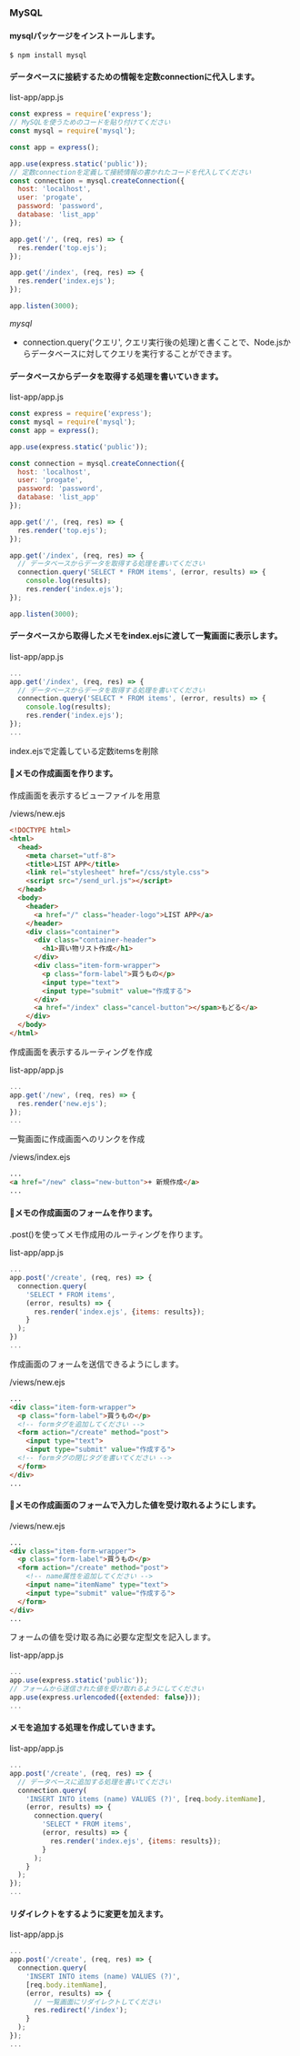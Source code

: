 ### MySQL

#### mysqlパッケージをインストールします。

```shell
$ npm install mysql
```

#### データベースに接続するための情報を定数connectionに代入します。

list-app/app.js
```JavaScript
const express = require('express');
// MySQLを使うためのコードを貼り付けてください
const mysql = require('mysql');

const app = express();

app.use(express.static('public'));
// 定数connectionを定義して接続情報の書かれたコードを代入してください
const connection = mysql.createConnection({
  host: 'localhost',
  user: 'progate',
  password: 'password',
  database: 'list_app'
});

app.get('/', (req, res) => {
  res.render('top.ejs');
});

app.get('/index', (req, res) => {
  res.render('index.ejs');
});

app.listen(3000);
```

*mysql*
- connection.query('クエリ', クエリ実行後の処理)と書くことで、Node.jsからデータベースに対してクエリを実行することができます。

#### データベースからデータを取得する処理を書いていきます。

list-app/app.js
```JavaScript
const express = require('express');
const mysql = require('mysql');
const app = express();

app.use(express.static('public'));

const connection = mysql.createConnection({
  host: 'localhost',
  user: 'progate',
  password: 'password',
  database: 'list_app'
});

app.get('/', (req, res) => {
  res.render('top.ejs');
});

app.get('/index', (req, res) => {
  // データベースからデータを取得する処理を書いてください
  connection.query('SELECT * FROM items', (error, results) => {
    console.log(results);
    res.render('index.ejs');
});

app.listen(3000);
```

#### データベースから取得したメモをindex.ejsに渡して一覧画面に表示します。

list-app/app.js
```JavaScript
...
app.get('/index', (req, res) => {
  // データベースからデータを取得する処理を書いてください
  connection.query('SELECT * FROM items', (error, results) => {
    console.log(results);
    res.render('index.ejs');
});
...
```

index.ejsで定義している定数itemsを削除

#### メモの作成画面を作ります。

作成画面を表示するビューファイルを用意

/views/new.ejs
```HTML
<!DOCTYPE html>
<html>
  <head>
    <meta charset="utf-8">
    <title>LIST APP</title>
    <link rel="stylesheet" href="/css/style.css">
    <script src="/send_url.js"></script>
  </head>
  <body>
    <header>
      <a href="/" class="header-logo">LIST APP</a>
    </header>
    <div class="container">
      <div class="container-header">
        <h1>買い物リスト作成</h1>
      </div>
      <div class="item-form-wrapper">
        <p class="form-label">買うもの</p>
        <input type="text">
        <input type="submit" value="作成する">
      </div>
      <a href="/index" class="cancel-button"></span>もどる</a>
    </div>
  </body>
</html>
```

作成画面を表示するルーティングを作成

list-app/app.js
```JavaScript
...
app.get('/new', (req, res) => {
  res.render('new.ejs');
});
...
```

一覧画面に作成画面へのリンクを作成

/views/index.ejs
```HTML
...
<a href="/new" class="new-button">+ 新規作成</a>
...
```

#### メモの作成画面のフォームを作ります。

.post()を使ってメモ作成用のルーティングを作ります。

list-app/app.js
```JavaScript
...
app.post('/create', (req, res) => {
  connection.query(
    'SELECT * FROM items',
    (error, results) => {
      res.render('index.ejs', {items: results});
    }
  );
})
...
```

作成画面のフォームを送信できるようにします。

/views/new.ejs
```HTML
...
<div class="item-form-wrapper">
  <p class="form-label">買うもの</p>
  <!-- formタグを追加してください -->
  <form action="/create" method="post">
    <input type="text">
    <input type="submit" value="作成する">
  <!-- formタグの閉じタグを書いてください -->
  </form>
</div>
...
```

#### メモの作成画面のフォームで入力した値を受け取れるようにします。

/views/new.ejs
```HTML
...
<div class="item-form-wrapper">
  <p class="form-label">買うもの</p>
  <form action="/create" method="post">
    <!-- name属性を追加してください -->
    <input name="itemName" type="text">
    <input type="submit" value="作成する">
  </form>
</div>
...
```

フォームの値を受け取る為に必要な定型文を記入します。

list-app/app.js
```JavaScript
...
app.use(express.static('public'));
// フォームから送信された値を受け取れるようにしてください
app.use(express.urlencoded({extended: false}));
...
```

#### メモを追加する処理を作成していきます。

list-app/app.js
```JavaScript
...
app.post('/create', (req, res) => {
  // データベースに追加する処理を書いてください
  connection.query(
    'INSERT INTO items (name) VALUES (?)', [req.body.itemName],
    (error, results) => {
      connection.query(
        'SELECT * FROM items',
        (error, results) => {
          res.render('index.ejs', {items: results});
        }
      );
    }
  );
});
...
```

#### リダイレクトをするように変更を加えます。

list-app/app.js
```JavaScript
...
app.post('/create', (req, res) => {
  connection.query(
    'INSERT INTO items (name) VALUES (?)',
    [req.body.itemName],
    (error, results) => {
      // 一覧画面にリダイレクトしてください
      res.redirect('/index');
    }
  );
});
...
```